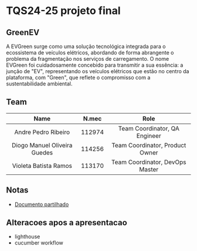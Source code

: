 # TQS24-25 projeto final
## GreenEV
A EVGreen surge como uma solução tecnológica integrada para o ecossistema de veículos elétricos, abordando de forma abrangente o problema da fragmentação nos serviços de carregamento. O nome EVGreen foi cuidadosamente concebido para transmitir a sua essência: a junção de "EV", representando os veículos elétricos que estão no centro da plataforma, com "Green", que reflete o compromisso com a sustentabilidade ambiental.

## Team
| Name | N.mec | Role |
| :---: | :----: | :---: |
| Andre Pedro Ribeiro | 112974 | Team Coordinator, QA Engineer |
| Diogo Manuel Oliveira Guedes | 114256 | Team Coordinator, Product Owner |
| Violeta Batista Ramos | 113170 | Team Coordinator, DevOps Master |


## Notas
- [Documento partilhado](https://docs.google.com/document/d/1syF7oGz288BDKHqjEilzAA3LXAZJtcAxx1M47uJyTm8/edit?tab=t.0#heading=h.pcls7cq49hem)

## Alteracoes apos a apresentacao
- lighthouse
- cucumber workflow
